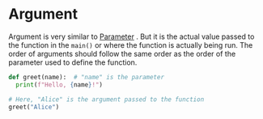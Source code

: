 # Argument

Argument is very similar to [Parameter](Parameter.md) . But it is the actual value passed to the function in the `main()` or where the function is actually being run. The order of arguments should follow the same order as the order of the parameter used to define the function.

```python
def greet(name):  # "name" is the parameter
  print(f"Hello, {name}!")

# Here, "Alice" is the argument passed to the function
greet("Alice")

```
